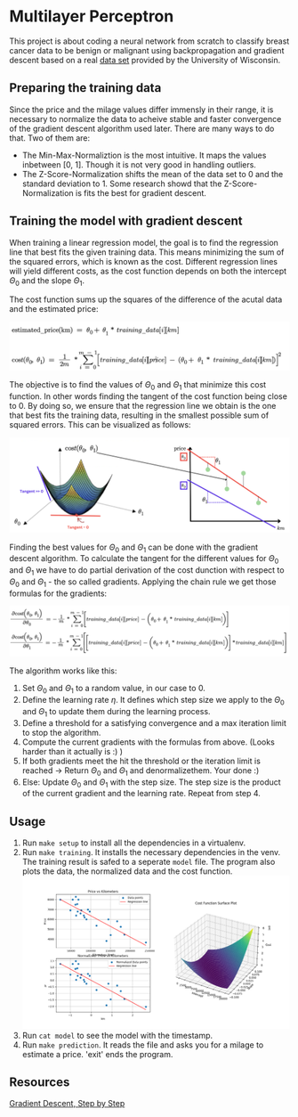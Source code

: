 # Multilayer Perceptron
This project is about coding a neural network from scratch to classify breast cancer data to be benign or malignant using backpropagation and gradient descent based on a real [data set](https://www.kaggle.com/datasets/uciml/breast-cancer-wisconsin-data) provided by the University of Wisconsin.

## Preparing the training data

Since the price and the milage values differ immensly in their range, it is necessary to normalize the data to acheive stable and faster convergence of the gradient descent algorithm used later. There are many ways to do that. Two of them are: 
- The Min-Max-Normaliztion is the most intuitive. It maps the values inbetween [0, 1]. Though it is not very good in handling outliers.
- The Z-Score-Normalization shifts the mean of the data set to 0 and the standard deviation to 1.
Some research showd that the Z-Score-Normalization is fits the best for gradient descent.

## Training the model with gradient descent

When training a linear regression model, the goal is to find the regression line that best fits the given training data. This means minimizing the sum of the squared errors, which is known as the cost. Different regression lines will yield different costs, as the cost function depends on both the intercept $Θ_0$ and the slope $Θ_1$.

The cost function sums up the squares of the difference of the acutal data and the estimated price:

![lin_reg1](https://raw.githubusercontent.com/alexehrlich/42Rio-AI-ft_linear_regression/main/images/formulas.png)

The objective is to find the values of $Θ_0$ and $Θ_1$ that minimize this cost function. In other words finding the tangent of the cost function being close to 0. By doing so, we ensure that the regression line we obtain is the one that best fits the training data, resulting in the smallest possible sum of squared errors. This can be visualized as follows:

![lin_reg1](https://raw.githubusercontent.com/alexehrlich/42Rio-AI-ft_linear_regression/main/images/cost.png)

Finding the best values for $Θ_0$ and $Θ_1$ can be done with the gradient descent algorithm. To calculate the tangent for the different values for $Θ_0$ and $Θ_1$ we have to do partial derivation of the cost dunction with respect to $Θ_0$ and $Θ_1$ - the so called gradients. Applying the chain rule we get those formulas for the gradients:

![lin_reg1](https://raw.githubusercontent.com/alexehrlich/42Rio-AI-ft_linear_regression/main/images/gradients.png)

The algorithm works like this:
1. Set $Θ_0$ and $Θ_1$ to a random value, in our case to 0.
3. Define the learning rate $η$. It defines which step size we apply to the $Θ_0$ and $Θ_1$ to update them during the learning process.
4. Define a threshold for a satisfying convergence and a max iteration limit to stop the algorithm.
5. Compute the current gradients with the formulas from above. (Looks harder than it actually is :) )
6. If both gradients meet the hit the threshold or the iteration limit is reached -> Return $Θ_0$ and $Θ_1$ and denormalizethem. Your done :)
7. Else: Update $Θ_0$ and $Θ_1$ with the step size. The step size is the product of the current gradient and the learning rate. Repeat from step 4.


## Usage

1. Run `make setup` to install all the dependencies in a virtualenv.
2. Run `make training`. It installs the necessary dependencies in the venv. The training result is safed to a seperate `model` file. The program also plots the data, the normalized data and the cost function.
  ![lin_reg1](https://raw.githubusercontent.com/alexehrlich/42Rio-AI-ft_linear_regression/main/images/plots.png)
4. Run `cat model` to see the model with the timestamp.
5. Run `make prediction`. It reads the file and asks you for a milage to estimate a price. 'exit' ends the program.

## Resources

[Gradient Descent, Step by Step](https://www.google.com/url?sa=t&source=web&rct=j&opi=89978449&url=https://www.youtube.com/watch%3Fv%3DsDv4f4s2SB8&ved=2ahUKEwj31drs-MmGAxXqqZUCHUoPKEwQwqsBegQIERAF&usg=AOvVaw1cuyUDKXQnY4zSgUlDb4G-)
